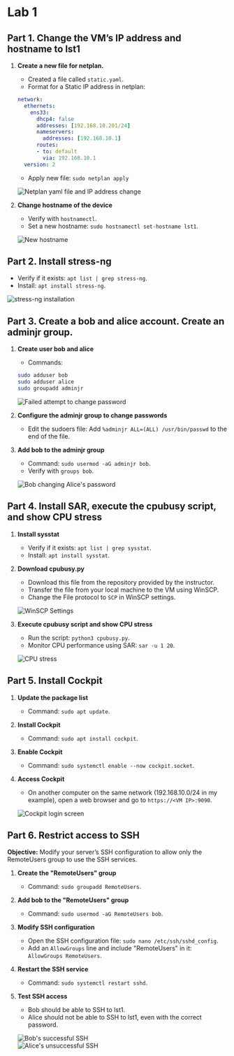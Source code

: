# Lab 1 

## Part 1. Change the VM’s IP address and hostname to lst1 

1. **Create a new file for netplan.**
    - Created a file called `static.yaml`.
    - Format for a Static IP address in netplan:
    ```yaml
    network:
      ethernets:
        ens33:
          dhcp4: false
          addresses: [192.168.10.201/24]
          nameservers:
            addresses: [192.168.10.1]
          routes:
          - to: default
            via: 192.168.10.1
      version: 2
    ```
    - Apply new file: `sudo netplan apply`  

    ![Netplan yaml file and IP address change](/Linux%20Server%20Technologies/Lab_Images/lab1-1.png)

2. **Change hostname of the device**
    - Verify with `hostnamectl`.
    - Set a new hostname: `sudo hostnamectl set-hostname lst1`.

    ![New hostname](/Linux%20Server%20Technologies/Lab_Images/lab1-2.png)

## Part 2. Install stress-ng

- Verify if it exists: `apt list | grep stress-ng`.
- Install: `apt install stress-ng`.

![stress-ng installation](/Linux%20Server%20Technologies/Lab_Images/lab1-3.png)

## Part 3. Create a bob and alice account. Create an adminjr group.

1. **Create user bob and alice**
    - Commands:
    ```bash
    sudo adduser bob
    sudo adduser alice
    sudo groupadd adminjr
    ```

    ![Failed attempt to change password](/Linux%20Server%20Technologies/Lab_Images/lab1-4.png)

2. **Configure the adminjr group to change passwords**
    - Edit the sudoers file: Add `%adminjr ALL=(ALL) /usr/bin/passwd` to the end of the file.

3. **Add bob to the adminjr group**
    - Command: `sudo usermod -aG adminjr bob`.
    - Verify with `groups bob`.

    ![Bob changing Alice's password](/Linux%20Server%20Technologies/Lab_Images/lab1-5.png)

## Part 4. Install SAR, execute the cpubusy script, and show CPU stress

1. **Install sysstat**
    - Verify if it exists: `apt list | grep sysstat`.
    - Install: `apt install sysstat`.


2. **Download cpubusy.py**
    - Download this file from the repository provided by the instructor.
    - Transfer the file from your local machine to the VM using WinSCP.
    - Change the File protocol to `SCP` in WinSCP settings.

    ![WinSCP Settings](/Linux%20Server%20Technologies/Lab_Images/lab1-6.png)

3. **Execute cpubusy script and show CPU stress**
    - Run the script: `python3 cpubusy.py`.
    - Monitor CPU performance using SAR: `sar -u 1 20`.

    ![CPU stress](/Linux%20Server%20Technologies/Lab_Images/lab1-7.png)

## Part 5. Install Cockpit

1. **Update the package list**
    - Command: `sudo apt update`.

2. **Install Cockpit**
    - Command: `sudo apt install cockpit`.

3. **Enable Cockpit**
    - Command: `sudo systemctl enable --now cockpit.socket`.

4. **Access Cockpit**
    - On another computer on the same network (192.168.10.0/24 in my example), open a web browser and go to `https://<VM IP>:9090`.

    ![Cockpit login screen](/Linux%20Server%20Technologies/Lab_Images/lab1-8.png)

## Part 6. Restrict access to SSH

**Objective:** Modify your server’s SSH configuration to allow only the RemoteUsers group to use the SSH services.

1. **Create the "RemoteUsers" group**
    - Command: `sudo groupadd RemoteUsers`.

2. **Add bob to the "RemoteUsers" group**
    - Command: `sudo usermod -aG RemoteUsers bob`.

3. **Modify SSH configuration**
    - Open the SSH configuration file: `sudo nano /etc/ssh/sshd_config`.
    - Add an `AllowGroups` line and include "RemoteUsers" in it: `AllowGroups RemoteUsers`.

4. **Restart the SSH service**
    - Command: `sudo systemctl restart sshd`.

5. **Test SSH access**
    - Bob should be able to SSH to lst1.
    - Alice should not be able to SSH to lst1, even with the correct password.

    ![Bob's successful SSH](/Linux%20Server%20Technologies/Lab_Images/lab1-10.png)  
    ![Alice's unsuccessful SSH](/Linux%20Server%20Technologies/Lab_Images/lab1-11.png)
